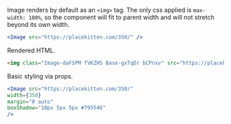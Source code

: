 <!-- Description -->

Image renders by default as an `<img>` tag.
The only css applied is `max-width: 100%`, so the component will fit to parent width and will not stretch beyond its own width.

<!-- Minimal JSX to showcase component -->

```jsx
<Image src="https://placekitten.com/350/" />
```

Rendered HTML.

```html
<img class="Image-daFSPM fVKZHS Base-gxTqDr bCPnxv" src="https://placekitten.com/350/">
```

<!-- while(not done) { Prop explanation, examples } -->

Basic styling via props.

```jsx
<Image src="https://placekitten.com/350/"
width={350}
margin="0 auto"
boxShadow="10px 5px 5px #795546"
/>
```

<!-- Cool styling example -->
